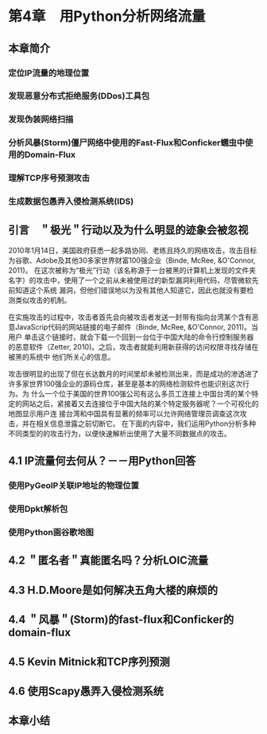 #  第4章　用Python分析网络流量

## 本章简介

### 定位IP流量的地理位置

### 发现恶意分布式拒绝服务(DDos)工具包

### 发现伪装网络扫描

### 分析风暴(Storm)僵尸网络中使用的Fast-Flux和Conficker蠕虫中使用的Domain-Flux

### 理解TCP序号预测攻击

### 生成数据包愚弄入侵检测系统(IDS)


## 引言　＂极光＂行动以及为什么明显的迹象会被忽视

2010年1月14日，美国政府获悉一起多路协同、老练且持久的网络攻击，攻击目标为谷歌、Adobe及其他30多家世界财富100强企业（Binde, McRee, &O'Connor, 2011)。
在这次被称为“极光”行动（该名称源于一台被黑的计算机上发现的文件夹名字）的攻击中，使用了一个之前从未被使用过的新型漏洞利用代码，尽管微软先前知道这个系统
漏洞，但他们错误地以为没有其他人知道它，因此也就没有要检测类似攻击的机制。

在实施攻击的过程中，攻击者首先会向被攻击者发送一封带有指向台湾某个含有恶意JavaScrip代码的网站链接的电子邮件（Binde, McRee, &O'Connor, 2011)。当用户
单击这个链接时，就会下载一个回到一台位于中国大陆的命令行控制服务器的恶意软件（Zetter, 2010)。之后，攻击者就能利用新获得的访问权限寻找存储在被黑的系统中
他们所关心的信息。

攻击很明显的出现了但在长达数月的时间里却未被检测出来，而是成功的渗透进了许多家世界100强企业的源码仓库，甚至是基本的网络检测软件也能识别这次行为。为
什么一个位于美国的世界100强公司有这么多员工连接上中国台湾的某个特定的网站之后，紧接着又去连接位于中国大陆的某个特定服务器呢？一个可视化的地图显示用户连
接台湾和中国具有显著的频率可以允许网络管理员调查这次攻击，并在相关信息泄露之前切断它。
	在下面的内容中，我们运用Python分析多种不同类型的的攻击行为，以便快速解析出使用了大量不同数据点的攻击。

## 4.1 IP流量何去何从？－－用Python回答

### 使用PyGeoIP关联IP地址的物理位置

### 使用Dpkt解析包

### 使用Python画谷歌地图

## 4.2 ＂匿名者＂真能匿名吗？分析LOIC流量


## 4.3 H.D.Moore是如何解决五角大楼的麻烦的


## 4.4 ＂风暴＂(Storm)的fast-flux和Conficker的domain-flux


## 4.5 Kevin Mitnick和TCP序列预测


## 4.6 使用Scapy愚弄入侵检测系统


## 本章小结





